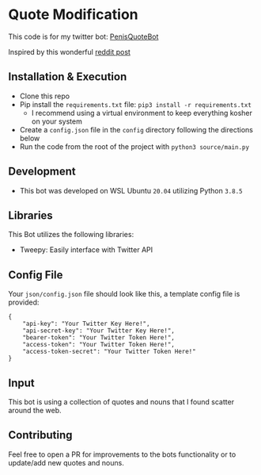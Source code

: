 # Quote Modification
This code is for my twitter bot: [PenisQuoteBot](https://twitter.com/PenisQuoteBot)

Inspired by this wonderful [reddit post](https://www.reddit.com/r/AskReddit/comments/ls7s4o/change_a_single_word_in_a_famous_quote_with_penis/)

## Installation & Execution
* Clone this repo
* Pip install the `requirements.txt` file: `pip3 install -r requirements.txt`
    * I recommend using a virtual environment to keep everything kosher on your system
* Create a `config.json` file in the `config` directory following the directions below
* Run the code from the root of the project with `python3 source/main.py`

## Development
* This bot was developed on WSL Ubuntu `20.04` utilizing Python `3.8.5`

## Libraries
This Bot utilizes the following libraries:
* Tweepy: Easily interface with Twitter API

## Config File
Your `json/config.json` file should look like this, a template config file is provided:

    {
        "api-key": "Your Twitter Key Here!",
        "api-secret-key": "Your Twitter Key Here!",
        "bearer-token": "Your Twitter Token Here!",
        "access-token": "Your Twitter Token Here!",
        "access-token-secret": "Your Twitter Token Here!"
    }

## Input
This bot is using a collection of quotes and nouns that I found scatter around the web.

## Contributing
Feel free to open a PR for improvements to the bots functionality or to update/add new quotes and nouns.